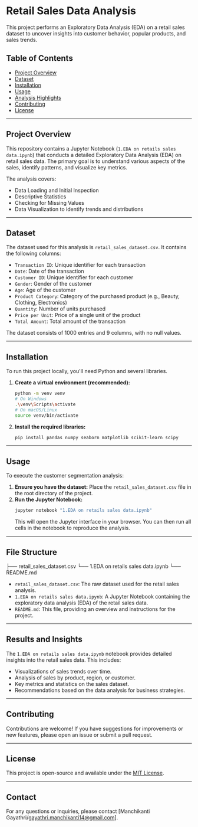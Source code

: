 # Retail Sales Data Analysis

This project performs an Exploratory Data Analysis (EDA) on a retail sales dataset to uncover insights into customer behavior, popular products, and sales trends.

## Table of Contents
- [Project Overview](#project-overview)
- [Dataset](#dataset)
- [Installation](#installation)
- [Usage](#usage)
- [Analysis Highlights](#analysis-highlights)
- [Contributing](#contributing)
- [License](#license)

---

## Project Overview
This repository contains a Jupyter Notebook (`1.EDA on retails sales data.ipynb`) that conducts a detailed Exploratory Data Analysis (EDA) on retail sales data. The primary goal is to understand various aspects of the sales, identify patterns, and visualize key metrics.

The analysis covers:
* Data Loading and Initial Inspection
* Descriptive Statistics
* Checking for Missing Values
* Data Visualization to identify trends and distributions

---

## Dataset
The dataset used for this analysis is `retail_sales_dataset.csv`. It contains the following columns:
* `Transaction ID`: Unique identifier for each transaction
* `Date`: Date of the transaction
* `Customer ID`: Unique identifier for each customer
* `Gender`: Gender of the customer
* `Age`: Age of the customer
* `Product Category`: Category of the purchased product (e.g., Beauty, Clothing, Electronics)
* `Quantity`: Number of units purchased
* `Price per Unit`: Price of a single unit of the product
* `Total Amount`: Total amount of the transaction

The dataset consists of 1000 entries and 9 columns, with no null values.

---

## Installation

To run this project locally, you'll need Python and several libraries.

1.  **Create a virtual environment (recommended):**
    ```bash
    python -m venv venv
    # On Windows
    .\venv\Scripts\activate
    # On macOS/Linux
    source venv/bin/activate
    ```

2.  **Install the required libraries:**
    ```bash
    pip install pandas numpy seaborn matplotlib scikit-learn scipy
    ```

---

## Usage

To execute the customer segmentation analysis:

1.  **Ensure you have the dataset:** Place the `retail_sales_dataset.csv` file in the root directory of the project.
2.  **Run the Jupyter Notebook:**
    ```bash
    jupyter notebook "1.EDA on retails sales data.ipynb"
    ```
    This will open the Jupyter interface in your browser. You can then run all cells in the notebook to reproduce the analysis.

---

## File Structure

├── retail_sales_dataset.csv
└── 1.EDA on retails sales data.ipynb
└── README.md

-   `retail_sales_dataset.csv`: The raw dataset used for the retail sales analysis.
-   `1.EDA on retails sales data.ipynb`: A Jupyter Notebook containing the exploratory data analysis (EDA) of the retail sales data.
-   `README.md`: This file, providing an overview and instructions for the project.

---

## Results and Insights

The `1.EDA on retails sales data.ipynb` notebook provides detailed insights into the retail sales data. This includes:
-   Visualizations of sales trends over time.
-   Analysis of sales by product, region, or customer.
-   Key metrics and statistics on the sales dataset.
-   Recommendations based on the data analysis for business strategies.

---

## Contributing

Contributions are welcome! If you have suggestions for improvements or new features, please open an issue or submit a pull request.

---

## License

This project is open-source and available under the [MIT License](LICENSE).

---

## Contact

For any questions or inquiries, please contact [Manchikanti Gayathri/gayathri.manchikanti14@gmail.com].

